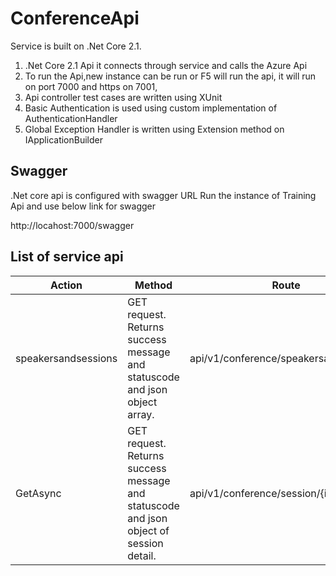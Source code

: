 # ConferenceApi
Service is built on .Net Core 2.1. 
1.	.Net Core 2.1 Api it connects through service and calls the Azure Api
2.	To run the Api,new instance can be run or F5 will run the api, it will run on port 7000 and https on 7001,
3.	Api controller test cases are written using XUnit
4.  Basic Authentication is used using custom implementation of AuthenticationHandler
5. Global Exception Handler is written using Extension method on IApplicationBuilder

## Swagger 

.Net core api is configured with swagger URL 
Run the instance of Training Api and use below link for swagger

http://locahost:7000/swagger


## List of service api

Action | Method | Route
------------ | ------------- |--------
speakersandsessions	|GET request. Returns success message and statuscode and json object array.	| api/v1/conference/speakersandsessions
GetAsync |GET request. Returns success message and statuscode and json object of session detail.| api/v1/conference/session/{id}
